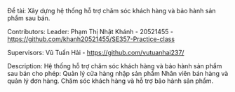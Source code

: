 Đề tài: Xây dựng hệ thống hỗ trợ chăm sóc khách hàng và bảo hành sản phẩm sau bán.

Contributors:
Leader: Phạm Thị Nhật Khánh - 20521455 - https://github.com/khanh20521455/SE357-Practice-class

Supervisors:
Vũ Tuấn Hải - https://github.com/vutuanhai237/

Description: 
Hệ thống hỗ trợ chăm sóc khách hàng và bảo hành sản phẩm sau bán cho phép:
    Quản lý cửa hàng nhập sản phẩm
    Nhân viên bán hàng và quản lý đơn hàng.
    Chăm sóc khách hàng và hỗ trợ bảo hành sản phẩm.


